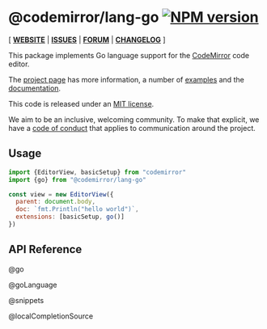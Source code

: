 <!-- NOTE: README.md is generated from src/README.md -->

# @codemirror/lang-go [![NPM version](https://img.shields.io/npm/v/@codemirror/lang-go.svg)](https://www.npmjs.org/package/@codemirror/lang-go)

[ [**WEBSITE**](https://codemirror.net/) | [**ISSUES**](https://github.com/codemirror/dev/issues) | [**FORUM**](https://discuss.codemirror.net/c/next/) | [**CHANGELOG**](https://github.com/codemirror/lang-go/blob/main/CHANGELOG.md) ]

This package implements Go language support for the
[CodeMirror](https://codemirror.net/) code editor.

The [project page](https://codemirror.net/) has more information, a
number of [examples](https://codemirror.net/examples/) and the
[documentation](https://codemirror.net/docs/).

This code is released under an
[MIT license](https://github.com/codemirror/lang-go/tree/main/LICENSE).

We aim to be an inclusive, welcoming community. To make that explicit,
we have a [code of
conduct](http://contributor-covenant.org/version/1/1/0/) that applies
to communication around the project.

## Usage

```javascript
import {EditorView, basicSetup} from "codemirror"
import {go} from "@codemirror/lang-go"

const view = new EditorView({
  parent: document.body,
  doc: `fmt.Println("hello world")`,
  extensions: [basicSetup, go()]
})
```

## API Reference

@go

@goLanguage

@snippets

@localCompletionSource
